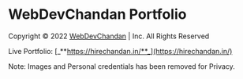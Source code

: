 # WebDevChandan Portfolio
Copyright © 2022 [WebDevChandan](https://github.com/WebDevChandan) | Inc. All Rights Reserved

Live Portfolio: [_**https://hirechandan.in/**_](https://hirechandan.in/)

Note:
Images and Personal credentials has been removed for Privacy.
